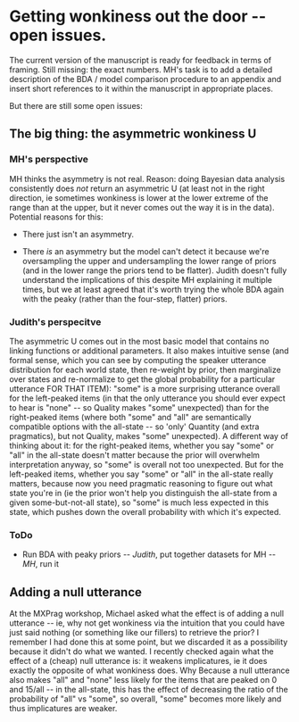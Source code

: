 # Getting wonkiness out the door -- open issues.

The current version of the manuscript is ready for feedback in terms of framing. Still missing: the exact numbers. MH's task is to add a detailed description of the BDA / model comparison procedure to an appendix and insert short references to it within the manuscript in appropriate places.

But there are still some open issues:

## The big thing: the asymmetric wonkiness U

### MH's perspective

MH thinks the asymmetry is not real. Reason: doing Bayesian data analysis consistently does *not* return an asymmetric U (at least not in the right direction, ie sometimes wonkiness is lower at the lower extreme of the range than at the upper, but it never comes out the way it is in the data). Potential reasons for this:

- There just isn't an asymmetry.

- There *is* an asymmetry but the model can't detect it because we're oversampling the upper and undersampling the lower range of priors (and in the lower range the priors tend to be flatter). Judith doesn't fully understand the implications of this despite MH explaining it multiple times, but we at least agreed that it's worth trying the whole BDA again with the peaky (rather than the four-step, flatter) priors.

### Judith's perspecitve

The asymmetric U comes out in the most basic model that contains no linking functions or additional parameters. It also makes intuitive sense (and formal sense, which you can see by computing the speaker utterance distribution for each world state,  then re-weight by prior, then marginalize over states and re-normalize to get the global probability for a particular utterance FOR THAT ITEM):  "some" is a more surprising utterance overall for the left-peaked items (in that the only utterance you should ever expect to hear is "none" -- so Quality makes "some" unexpected) than for the right-peaked items (where both "some" and "all" are semantically compatible options with the all-state -- so 'only' Quantity (and extra pragmatics), but not Quality, makes "some" unexpected). A different way of thinking about it: for the right-peaked items, whether you say "some" or "all" in the all-state doesn't matter because the prior will overwhelm interpretation anyway, so "some" is overall not too unexpected. But for the left-peaked items, whether you say "some" or "all" in the all-state really matters, because now you need pragmatic reasoning to figure out what state you're in (ie the prior won't help you distinguish the all-state from a given some-but-not-all state), so "some" is much less expected in this state, which pushes down the overall probability with which it's expected.


### ToDo

- Run BDA with peaky priors -- *Judith*, put together datasets for MH -- *MH*, run it


## Adding a null utterance

At the MXPrag workshop, Michael asked what the effect is of adding a null utterance -- ie, why not get wonkiness via the intuition that you could have just said nothing (or something like our fillers) to retrieve the prior? I remember I had done this at some point, but we discarded it as a possibility because it didn't do what we wanted. I recently checked again what the effect of a (cheap) null utterance is: it weakens implicatures, ie it does exactly the opposite of what wonkiness does. Why Because a null utterance also makes "all" and "none" less likely for the items that are peaked on 0 and 15/all -- in the all-state, this has the effect of decreasing the ratio of the probability of "all" vs "some", so overall, "some" becomes more likely and thus implicatures are weaker.

